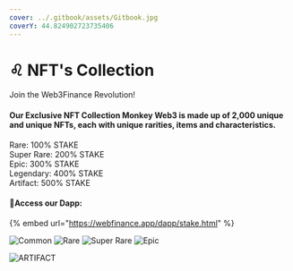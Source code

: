 ```yaml
---
cover: ../.gitbook/assets/Gitbook.jpg
coverY: 44.824902723735406
---
```


# ♌ NFT's Collection

Join the Web3Finance Revolution!

#### Our Exclusive NFT Collection Monkey Web3 is made up of 2,000 unique and unique NFTs, each with unique rarities, items and characteristics.

Rare: 100% STAKE\
Super Rare: 200% STAKE\
Epic: 300% STAKE\
Legendary: 400% STAKE\
Artifact: 500% STAKE

#### :clap:Access our Dapp:&#x20;

{% embed url="https://webfinance.app/dapp/stake.html" %}



![Common](../.gitbook/assets/photo\_2022-07-19\_22-36-30.jpg) ![Rare](../.gitbook/assets/photo\_2022-07-19\_22-36-31.jpg) ![Super Rare](<../.gitbook/assets/photo\_2022-07-19\_22-36-31 (2).jpg>) ![Epic](../.gitbook/assets/photo\_2022-07-19\_22-36-32.jpg)

![ARTIFACT](../.gitbook/assets/photo\_2022-07-19\_22-36-33.jpg)
